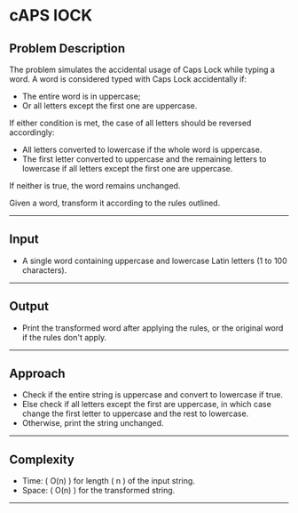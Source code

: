 # cAPS lOCK


## Problem Description

The problem simulates the accidental usage of Caps Lock while typing a word. A word is considered typed with Caps Lock accidentally if:

- The entire word is in uppercase;  
- Or all letters except the first one are uppercase.

If either condition is met, the case of all letters should be reversed accordingly:
- All letters converted to lowercase if the whole word is uppercase.
- The first letter converted to uppercase and the remaining letters to lowercase if all letters except the first one are uppercase.

If neither is true, the word remains unchanged.

Given a word, transform it according to the rules outlined.

---

## Input

- A single word containing uppercase and lowercase Latin letters (1 to 100 characters).

---

## Output

- Print the transformed word after applying the rules, or the original word if the rules don't apply.

---

## Approach

- Check if the entire string is uppercase and convert to lowercase if true.  
- Else check if all letters except the first are uppercase, in which case change the first letter to uppercase and the rest to lowercase.  
- Otherwise, print the string unchanged.

---

## Complexity

- Time: \( O(n) \) for length \( n \) of the input string.  
- Space: \( O(n) \) for the transformed string.

---
